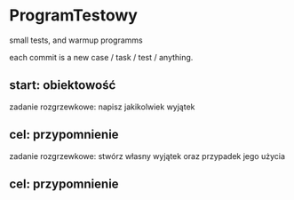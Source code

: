 # ProgramTestowy
small tests, and warmup programms 

each commit is a new case / task / test / anything.

start: obiektowość
--------------------------------
zadanie rozgrzewkowe:
napisz jakikolwiek wyjątek

cel: przypomnienie
--------------------------------
zadanie rozgrzewkowe:
stwórz własny wyjątek oraz przypadek jego użycia

cel: przypomnienie
--------------------------------
